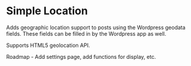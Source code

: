 Simple Location
=================

Adds geographic location support to posts using the Wordpress geodata fields. These fields can be filled in by the Wordpress app as well.

Supports HTML5 geolocation API. 

Roadmap - Add settings page, add functions for display, etc.
